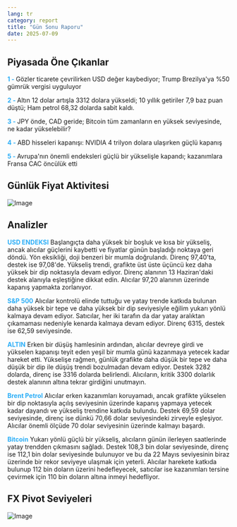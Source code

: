 ```yaml
---
lang: tr
category: report
title: "Gün Sonu Raporu"
date: 2025-07-09
---
```



<h2>Piyasada Öne Çıkanlar</h2>
<strong style="color: #2caef7;">1 - </strong> Gözler ticarete çevrilirken USD değer kaybediyor; Trump Brezilya'ya %50 gümrük vergisi uyguluyor


<strong style="color: #2caef7;">2 - </strong> Altın 12 dolar artışla 3312 dolara yükseldi; 10 yıllık getiriler 7,9 baz puan düştü; Ham petrol 68,32 dolarda sabit kaldı.


<strong style="color: #2caef7;">3 - </strong> JPY önde, CAD geride; Bitcoin tüm zamanların en yüksek seviyesinde, ne kadar yükselebilir?


<strong style="color: #2caef7;">4 - </strong> ABD hisseleri kapanışı: NVIDIA 4 trilyon dolara ulaşırken güçlü kapanış


<strong style="color: #2caef7;">5 - </strong> Avrupa'nın önemli endeksleri güçlü bir yükselişle kapandı; kazanımlara Fransa CAC öncülük etti



<h2>Günlük Fiyat Aktivitesi</h2>
<img src="https://markleighedu.github.io/img/Jul-2025/09-Jul-2025/price.jpg" alt="Image"/>

<h2>Analizler</h2>
<strong style="color: #2caef7;">USD ENDEKSI</strong> Başlangıçta daha yüksek bir boşluk ve kısa bir yükseliş, ancak alıcılar güçlerini kaybetti ve fiyatlar günün başladığı noktaya geri döndü. Yön eksikliği, doji benzeri bir mumla doğrulandı. Direnç 97,40'ta, destek ise 97,08'de. Yükseliş trendi, grafikte üst üste üçüncü kez daha yüksek bir dip noktasıyla devam ediyor. Direnç alanının 13 Haziran'daki destek alanıyla eşleştiğine dikkat edin. Alıcılar 97,20 alanının üzerinde kapanış yapmakta zorlanıyor.

<strong style="color: #2caef7;">S&P 500</strong> Alıcılar kontrolü elinde tuttuğu ve yatay trende katkıda bulunan daha yüksek bir tepe ve daha yüksek bir dip seviyesiyle eğilim yukarı yönlü kalmaya devam ediyor. Satıcılar, her iki tarafın da dar yatay aralıktan çıkamaması nedeniyle kenarda kalmaya devam ediyor. Direnç 6315, destek ise 62,59 seviyesinde.

<strong style="color: #2caef7;">ALTIN</strong> Erken bir düşüş hamlesinin ardından, alıcılar devreye girdi ve yükselen kapanışı teyit eden yeşil bir mumla günü kazanmaya yetecek kadar hareket etti. Yükselişe rağmen, günlük grafikte daha düşük bir tepe ve daha düşük bir dip ile düşüş trendi bozulmadan devam ediyor. Destek 3282 dolarda, direnç ise 3316 dolarda belirlendi. Alıcıların, kritik 3300 dolarlık destek alanının altına tekrar girdiğini unutmayın.

<strong style="color: #2caef7;">Brent Petrol</strong> Alıcılar erken kazanımları koruyamadı, ancak grafikte yükselen bir dip noktasıyla açılış seviyesinin üzerinde kapanış yapmaya yetecek kadar dayandı ve yükseliş trendine katkıda bulundu. Destek 69,59 dolar seviyesinde, direnç ise dünkü 70,66 dolar seviyesindeki zirveyle eşleşiyor. Alıcılar önemli ölçüde 70 dolar seviyesinin üzerinde kalmayı başardı.

<strong style="color: #2caef7;">Bitcoin</strong> Yukarı yönlü güçlü bir yükseliş, alıcıların günün ilerleyen saatlerinde yatay trendden çıkmasını sağladı. Destek 108,3 bin dolar seviyesinde, direnç ise 112,1 bin dolar seviyesinde bulunuyor ve bu da 22 Mayıs seviyesinin biraz üzerinde bir rekor seviyeye ulaşmak için yeterli. Alıcılar harekete katkıda bulunup 112 bin doların üzerini hedefleyecek, satıcılar ise kazanımları tersine çevirmek için 110 bin doların altına inmeyi hedefliyor.



<h2>FX Pivot Seviyeleri</h2>
<img src="https://markleighedu.github.io/img/Jul-2025/09-Jul-2025/pivot.jpg" alt="Image"/>